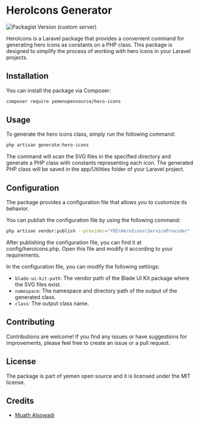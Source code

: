 # HeroIcons Generator

![Packagist Version (custom server)](https://img.shields.io/packagist/v/yemenopensource/hero-icons)

HeroIcons is a Laravel package that provides a convenient command for generating hero icons as constants on a PHP class. This package is designed to simplify the process of working with hero icons in your Laravel projects.

## Installation

You can install the package via Composer:

```bash
composer require yemenopensource/hero-icons
```

## Usage

To generate the hero icons class, simply run the following command:

```bash
php artisan generate:hero-icons
```

The command will scan the SVG files in the specified directory and generate a PHP class with constants representing each icon. The generated PHP class will be saved in the app/Utilities folder of your Laravel project.

## Configuration


The package provides a configuration file that allows you to customize its behavior.

You can publish the configuration file by using the following command:

```bash
php artisan vendor:publish --provider="YOS\HeroIcons\ServiceProvider" --tag="config"
```

After publishing the configuration file, you can find it at config/heroicons.php. Open this file and modify it according to your requirements.

In the configuration file, you can modify the following settings:

- `blade-ui-kit-path`: The vendor path of the Blade UI Kit package where the SVG files exist.
- `namespace`: The namespace and directory path of the output of the generated class.
- `class`: The output class name.

## Contributing

Contributions are welcome! If you find any issues or have suggestions for improvements, please feel free to create an issue or a pull request.

## License

The package is part of yemen open source and it is licensed under the MIT license.

## Credits

- [Muath Alsowadi](https://github.com/muath-ye)
